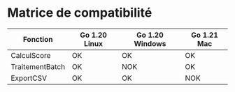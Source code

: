 # Matrice de compatibilité
| Fonction | Go 1.20 Linux | Go 1.20 Windows | Go 1.21 Mac |
|----------|---------------|-----------------|-------------|
| CalculScore | OK | OK | OK |
| TraitementBatch | OK | NOK | OK |
| ExportCSV | OK | OK | NOK |

